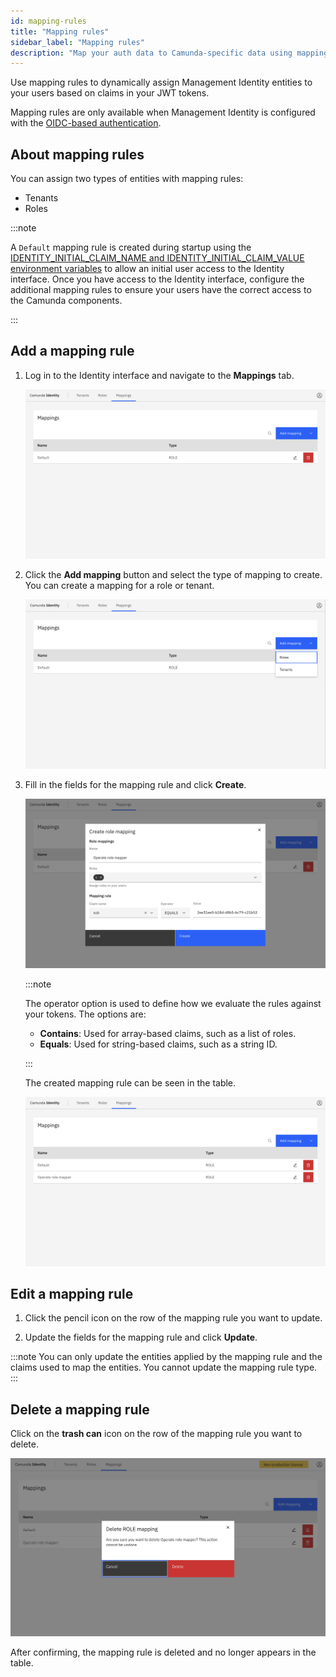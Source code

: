 ```yaml
---
id: mapping-rules
title: "Mapping rules"
sidebar_label: "Mapping rules"
description: "Map your auth data to Camunda-specific data using mapping rules."
---
```


Use mapping rules to dynamically assign Management Identity entities to your users based on claims in your JWT tokens.

Mapping rules are only available when Management Identity is configured with the [OIDC-based authentication](/self-managed/components/management-identity/configuration/connect-to-an-oidc-provider.md).

## About mapping rules

You can assign two types of entities with mapping rules:

- Tenants
- Roles

:::note

A `Default` mapping rule is created during startup using the [IDENTITY_INITIAL_CLAIM_NAME and IDENTITY_INITIAL_CLAIM_VALUE environment variables](/self-managed/components/management-identity/miscellaneous/configuration-variables.md#oidc-configuration) to allow an initial user access to the Identity interface. Once you have access to the Identity interface, configure the additional mapping rules to ensure your users have the correct access to the Camunda components.

:::

## Add a mapping rule

1. Log in to the Identity interface and navigate to the **Mappings** tab.

   ![mapping-rule-management-tab](./img/mapping-rule-management-tab.png)

1. Click the **Add mapping** button and select the type of mapping to create. You can create a mapping for a role or
   tenant.

   ![mapping-rule-add](./img/mapping-rule-add-mapping.png)

1. Fill in the fields for the mapping rule and click **Create**.

   ![mapping-rule-add-modal](./img/mapping-rule-add-mapping-modal.png)

   :::note

   The operator option is used to define how we evaluate the rules against your tokens. The options are:
   - **Contains**: Used for array-based claims, such as a list of roles.
   - **Equals**: Used for string-based claims, such as a string ID.

   :::

   The created mapping rule can be seen in the table.

   ![mapping-rule-refreshed-table](./img/mapping-rule-refreshed-table.png)

## Edit a mapping rule

1. Click the pencil icon on the row of the mapping rule you want to update.

2. Update the fields for the mapping rule and click **Update**.

:::note
You can only update the entities applied by the mapping rule and the claims used to map the entities. You cannot update the mapping rule type.
:::

## Delete a mapping rule

Click on the **trash can** icon on the row of the mapping rule you want to delete.

![mapping-rule-delete-modal](./img/mapping-rule-delete-modal.png)

After confirming, the mapping rule is deleted and no longer appears in the table.
